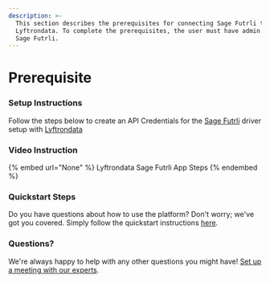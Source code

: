 ```yaml
---
description: >-
  This section describes the prerequisites for connecting Sage Futrli to
  Lyftrondata. To complete the prerequisites, the user must have admin access to
  Sage Futrli.
---
```


# Prerequisite

<mark style="color:blue;"></mark>

### Setup Instructions

Follow the steps below to create an API Credentials for the [Sage Futrli](None) driver setup with [Lyftrondata](https://www.lyftrondata.com)

### Video Instruction

{% embed url="None" %}
Lyftrondata Sage Futrli App Steps
{% endembed %}

### Quickstart Steps

Do you have questions about how to use the platform? Don't worry; we've got you covered. Simply follow the quickstart instructions [here](README.md).

### Questions? <a href="#questions" id="questions"></a>

We're always happy to help with any other questions you might have! [Set up a meeting with our experts](https://www.lyftrondata.com/book-a-meeting/).

